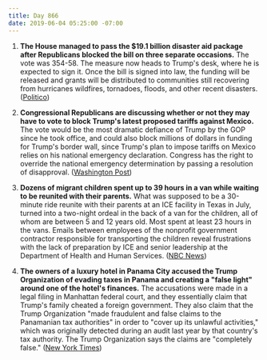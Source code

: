 ```yaml
---
title: Day 866
date: 2019-06-04 05:25:00 -07:00
---
```


1. **The House managed to pass the $19.1 billion disaster aid package after Republicans blocked the bill on three separate occasions.** The vote was 354-58. The measure now heads to Trump's desk, where he is expected to sign it. Once the bill is signed into law, the funding will be released and grants will be distributed to communities still recovering from hurricanes wildfires, tornadoes, floods, and other recent disasters. ([Politico](https://www.politico.com/story/2019/06/03/house-disaster-bill-1352444))

2. **Congressional Republicans are discussing whether or not they may have to vote to block Trump's latest proposed tariffs against Mexico.** The vote would be the most dramatic defiance of Trump by the GOP since he took office, and could also block millions of dollars in funding for Trump's border wall, since Trump's plan to impose tariffs on Mexico relies on his national emergency declaration. Congress has the right to override the national emergency determination by passing a resolution of disapproval. ([Washington Post](https://www.washingtonpost.com/business/economy/citing-mexico-tariffs-threat-lawmakers-say-n-american-trade-deal-is-in-peril/2019/06/03/73c4eaac-863c-11e9-a491-25df61c78dc4_story.html?noredirect=on))

3. **Dozens of migrant children spent up to 39 hours in a van while waiting to be reunited with their parents.** What was supposed to be a 30-minute ride reunite with their parents at an ICE facility in Texas in July, turned into a two-night ordeal in the back of a van for the children, all of whom are between 5 and 12 years old. Most spent at least 23 hours in the vans. Emails between employees of the nonprofit government contractor responsible for transporting the children reveal frustrations with the lack of preparation by ICE and senior leadership at the Department of Health and Human Services. ([NBC News](https://www.nbcnews.com/politics/immigration/botched-family-reunifications-left-migrant-children-waiting-vans-overnight-n1013336))

4. **The owners of a luxury hotel in Panama City accused the Trump Organization of evading taxes in Panama and creating a "false light" around one of the hotel's finances.** The accusations were made in a legal filing in Manhattan federal court, and they essentially claim that Trump's family cheated a foreign government. They also claim that the Trump Organization "made fraudulent and false claims to the Panamanian tax authorities" in order to "cover up its unlawful activities," which was originally detected during an audit last year by that country's tax authority. The Trump Organization says the claims are "completely false." ([New York Times](https://www.nytimes.com/2019/06/03/business/trump-panama-hotel-tax-evasion.html))